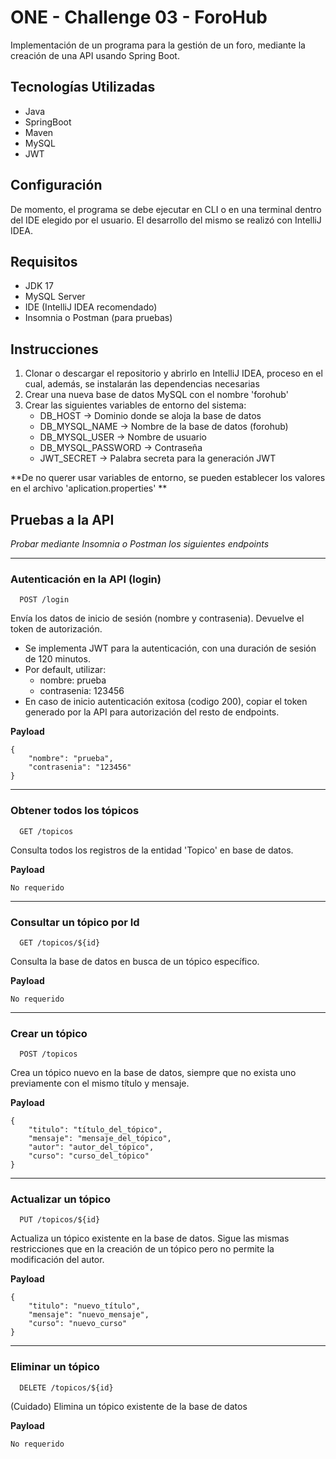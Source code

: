 # ONE - Challenge 03 - ForoHub
Implementación de un programa para la gestión de un 
foro, mediante la creación de una API usando Spring Boot.

## Tecnologías Utilizadas
- Java
- SpringBoot
- Maven
- MySQL 
- JWT


## Configuración
De momento, el programa se debe ejecutar en CLI o en una terminal dentro del IDE elegido por el usuario. El desarrollo del mismo se realizó con IntelliJ IDEA.

## Requisitos
- JDK 17
- MySQL Server
- IDE (IntelliJ IDEA recomendado)
- Insomnia o Postman (para pruebas)

## Instrucciones

1. Clonar o descargar el repositorio y abrirlo en IntelliJ IDEA, proceso en el cual, además, se instalarán las dependencias necesarias
2. Crear una nueva base de datos MySQL con el nombre 'forohub'
3. Crear las siguientes variables de entorno del sistema:
    - DB_HOST -> Dominio donde se aloja la base de datos
    - DB_MYSQL_NAME -> Nombre de la base de datos (forohub)
    - DB_MYSQL_USER -> Nombre de usuario
    - DB_MYSQL_PASSWORD -> Contraseña
    - JWT_SECRET -> Palabra secreta para la generación JWT

**De no querer usar variables de entorno, se pueden establecer los valores en el archivo 'aplication.properties' **

## Pruebas a la API
_Probar mediante Insomnia o Postman los siguientes endpoints_

---

### Autenticación en la API (login)


```http
  POST /login
```
Envía los datos de inicio de sesión (nombre y contrasenia). Devuelve el token de autorización.


* Se implementa JWT para la autenticación, con una duración de sesión de 120 minutos. 
* Por default, utilizar:
    - nombre: prueba
    - contrasenia: 123456
* En caso de inicio autenticación exitosa (codigo 200), copiar el token generado por la API para autorización del resto de endpoints.

__Payload__
```
{
	"nombre": "prueba",
	"contrasenia": "123456"
}
```
---
### Obtener todos los tópicos


```http
  GET /topicos
```
Consulta todos los registros de la entidad 'Topico' en base de datos.

__Payload__
```
No requerido
```

---
### Consultar un tópico por Id

```http
  GET /topicos/${id}
```
Consulta la base de datos en busca de un tópico específico.

__Payload__
```
No requerido
```
---
### Crear un tópico
```http
  POST /topicos
```
Crea un tópico nuevo en la base de datos, siempre que no exista uno previamente con el mismo título y mensaje.

__Payload__
```
{
	"titulo": "título_del_tópico",
	"mensaje": "mensaje_del_tópico",
	"autor": "autor_del_tópico",
	"curso": "curso_del_tópico"
}
```

---
### Actualizar un tópico

```http
  PUT /topicos/${id}
```
Actualiza un tópico existente en la base de datos. Sigue las mismas restricciones que en la creación de un tópico pero no permite la modificación del autor.

__Payload__
```
{
	"titulo": "nuevo_título",
	"mensaje": "nuevo_mensaje",
	"curso": "nuevo_curso"
}
```
---

### Eliminar un tópico
```http
  DELETE /topicos/${id}
```
(Cuidado) Elimina un tópico existente de la base de datos

__Payload__
```
No requerido
```

